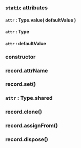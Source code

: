 ### `static` attributes

#### `attr` : Type.value( defaultValue )

#### `attr` : Type

#### `attr` : defaultValue

### constructor

### record.attrName

### record.set()

### `attr` : Type.shared

### record.clone()

### record.assignFrom()

### record.dispose()